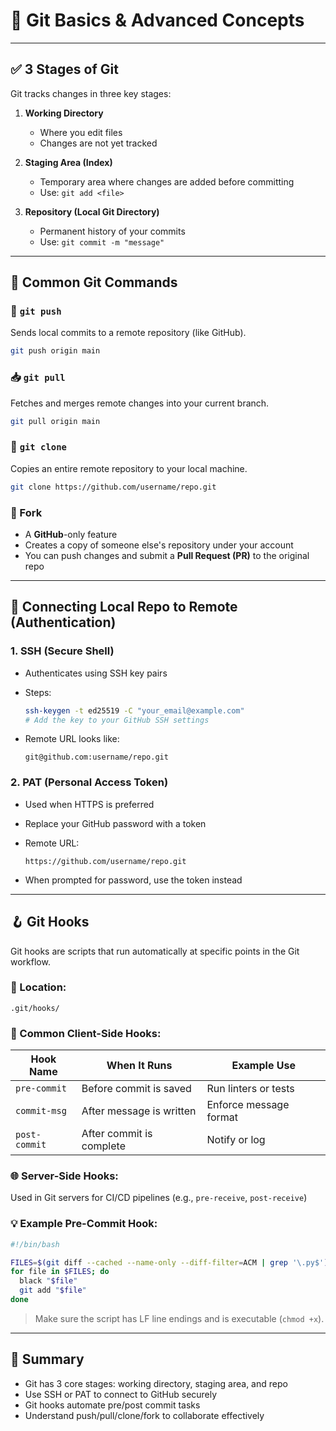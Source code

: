# 🧠 Git Basics & Advanced Concepts

---

## ✅ 3 Stages of Git

Git tracks changes in three key stages:

1. **Working Directory**

   * Where you edit files
   * Changes are not yet tracked

2. **Staging Area (Index)**

   * Temporary area where changes are added before committing
   * Use: `git add <file>`

3. **Repository (Local Git Directory)**

   * Permanent history of your commits
   * Use: `git commit -m "message"`

---

## 🔄 Common Git Commands

### 🚀 `git push`

Sends local commits to a remote repository (like GitHub).

```bash
git push origin main
```

### 📥 `git pull`

Fetches and merges remote changes into your current branch.

```bash
git pull origin main
```

### 📂 `git clone`

Copies an entire remote repository to your local machine.

```bash
git clone https://github.com/username/repo.git
```

### 🍴 Fork

* A **GitHub**-only feature
* Creates a copy of someone else's repository under your account
* You can push changes and submit a **Pull Request (PR)** to the original repo

---

## 🔐 Connecting Local Repo to Remote (Authentication)

### 1. SSH (Secure Shell)

* Authenticates using SSH key pairs
* Steps:

  ```bash
  ssh-keygen -t ed25519 -C "your_email@example.com"
  # Add the key to your GitHub SSH settings
  ```
* Remote URL looks like:

  ```
  git@github.com:username/repo.git
  ```

### 2. PAT (Personal Access Token)

* Used when HTTPS is preferred
* Replace your GitHub password with a token
* Remote URL:

  ```
  https://github.com/username/repo.git
  ```
* When prompted for password, use the token instead

---

## 🪝 Git Hooks

Git hooks are scripts that run automatically at specific points in the Git workflow.

### 🔧 Location:

```
.git/hooks/
```

### 🧪 Common Client-Side Hooks:

| Hook Name     | When It Runs             | Example Use            |
| ------------- | ------------------------ | ---------------------- |
| `pre-commit`  | Before commit is saved   | Run linters or tests   |
| `commit-msg`  | After message is written | Enforce message format |
| `post-commit` | After commit is complete | Notify or log          |

### 🌐 Server-Side Hooks:

Used in Git servers for CI/CD pipelines (e.g., `pre-receive`, `post-receive`)

### 💡 Example Pre-Commit Hook:

```bash
#!/bin/bash

FILES=$(git diff --cached --name-only --diff-filter=ACM | grep '\.py$')
for file in $FILES; do
  black "$file"
  git add "$file"
done
```

> Make sure the script has LF line endings and is executable (`chmod +x`).

---

## 📌 Summary

* Git has 3 core stages: working directory, staging area, and repo
* Use SSH or PAT to connect to GitHub securely
* Git hooks automate pre/post commit tasks
* Understand push/pull/clone/fork to collaborate effectively
